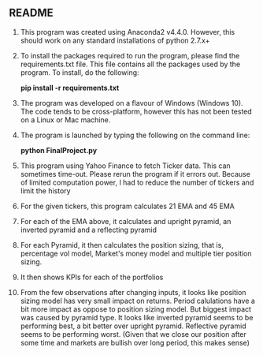 ## README

1. This program was created using Anaconda2 v4.4.0. However, this should
work on any standard installations of python 2.7.x+
2. To install the packages required to run the program, please find the
requirements.txt file. This file contains all the packages used by the
program. To install, do the following:

    **pip install -r requirements.txt**
3. The program was developed on a flavour of Windows (Windows 10). The code tends to be
cross-platform, however this has not been tested on a Linux or Mac
machine.

4. The program is launched by typing the following on the command line:

   **python FinalProject.py**

5. This program using Yahoo Finance to fetch Ticker data. This can sometimes time-out. Please rerun the program if it errors out. Because of limited computation power, I had to reduce the number of tickers and limit the history

6. For the given tickers, this program calculates 21 EMA and 45 EMA

7. For each of the EMA above, it calculates and upright pyramid, an inverted pyramid and a reflecting pyramid

8. For each Pyramid, it then calculates the position sizing, that is, percentage vol model, Market's money model and multiple tier position sizing.

9. It then shows KPIs for each of the portfolios

10. From the few observations after changing inputs, it looks like position sizing model has very small impact on returns. Period calulations have a bit more impact as oppose to position sizing model. But biggest impact was caused by pyramid type. It looks like inverted pyramid seems to be performing best, a bit better over upright pyramid. Reflective pyramid seems to be performing worst. (Given that we close our position after some time and markets are bullish over long period, this makes sense) 
